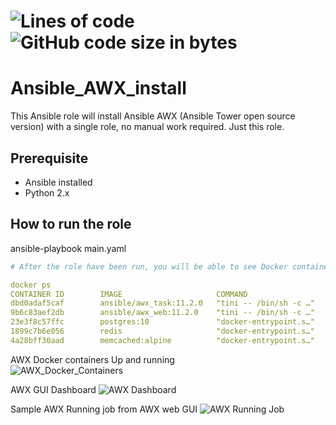 # ![Lines of code](https://img.shields.io/tokei/lines/github/iamraj007/Ansible_AWX_install_role) ![GitHub code size in bytes](https://img.shields.io/github/languages/code-size/iamraj007/Ansible_AWX_install_role) 
# Ansible_AWX_install
This Ansible role will install Ansible AWX (Ansible Tower open source version) with a single role, no manual work required. Just this role.   

## Prerequisite
- Ansible installed
- Python 2.x

## How to run the role
ansible-playbook main.yaml 

```yaml
# After the role have been run, you will be able to see Docker container up and running hosting AWX. 

docker ps
CONTAINER ID        IMAGE                     COMMAND                  CREATED             STATUS              PORTS                  NAMES
dbd0adaf5caf        ansible/awx_task:11.2.0   "tini -- /bin/sh -c …"   7 days ago          Up 14 minutes       8052/tcp               awx_task
9b6c83aef2db        ansible/awx_web:11.2.0    "tini -- /bin/sh -c …"   7 days ago          Up 14 minutes       0.0.0.0:80->8052/tcp   awx_web
23e3f8c57ffc        postgres:10               "docker-entrypoint.s…"   7 days ago          Up 14 minutes       5432/tcp               awx_postgres
1899c7b6e056        redis                     "docker-entrypoint.s…"   7 days ago          Up 14 minutes       6379/tcp               awx_redis
4a28bff30aad        memcached:alpine          "docker-entrypoint.s…"   7 days ago          Up 14 minutes       11211/tcp              awx_memcached
```

AWX Docker containers Up and running    
![AWX_Docker_Containers](https://user-images.githubusercontent.com/47947075/86494560-472a0600-bd93-11ea-96f6-eefcf912edb2.png)

AWX GUI Dashboard
![AWX Dashboard](https://user-images.githubusercontent.com/47947075/86494619-7f314900-bd93-11ea-9bcf-7f83c480a88d.png)

Sample AWX Running job from AWX web GUI
![AWX Running Job](https://user-images.githubusercontent.com/47947075/86494717-f4048300-bd93-11ea-9032-6dfd214dfc88.png) 
